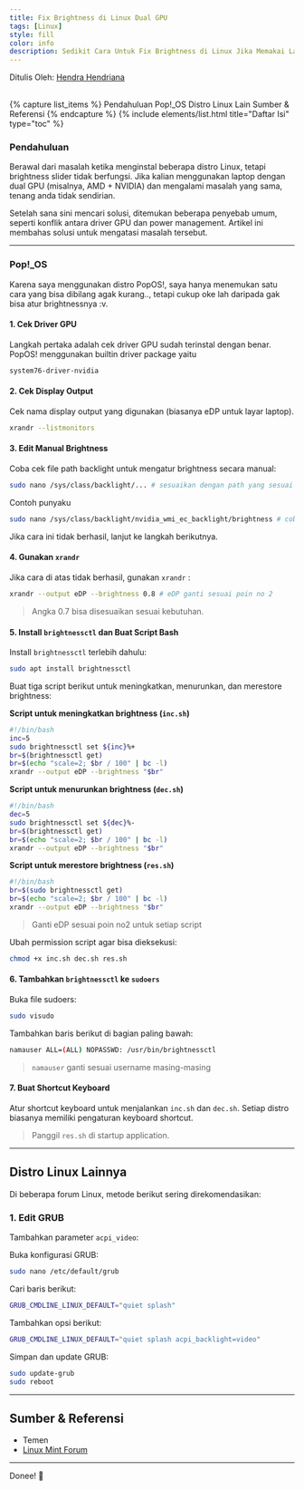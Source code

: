 ```yaml
---
title: Fix Brightness di Linux Dual GPU
tags: [Linux]
style: fill
color: info
description: Sedikit Cara Untuk Fix Brightness di Linux Jika Memakai Laptop Yang Memakai Dual GPU.
---
```


Ditulis Oleh: [Hendra Hendriana](https://hendrahend.github.io/about)

<br>
{% capture list_items %}
Pendahuluan
Pop!_OS
Distro Linux Lain
Sumber & Referensi
{% endcapture %}
{% include elements/list.html title="Daftar Isi" type="toc" %}

<br>

### Pendahuluan

Berawal dari masalah ketika menginstal beberapa distro Linux, tetapi brightness slider tidak berfungsi. Jika kalian menggunakan laptop dengan dual GPU (misalnya, AMD + NVIDIA) dan mengalami masalah yang sama, tenang anda tidak sendirian.

Setelah sana sini mencari solusi, ditemukan beberapa penyebab umum, seperti konflik antara driver GPU dan power management. Artikel ini membahas solusi untuk mengatasi masalah tersebut.

---

### Pop!_OS

Karena saya menggunakan distro PopOS!, saya hanya menemukan satu cara yang bisa dibilang agak kurang.., tetapi cukup oke lah daripada gak bisa atur brightnessnya :v.

#### 1. Cek Driver GPU
Langkah pertaka adalah cek driver GPU sudah terinstal dengan benar. PopOS! menggunakan builtin driver package yaitu

```bash
system76-driver-nvidia
```

#### 2. Cek Display Output
Cek nama display output yang digunakan (biasanya eDP untuk layar laptop).

```bash
xrandr --listmonitors
```

#### 3. Edit Manual Brightness
Coba cek file path backlight untuk mengatur brightness secara manual:
```bash
sudo nano /sys/class/backlight/... # sesuaikan dengan path yang sesuai
```
Contoh punyaku
```bash
sudo nano /sys/class/backlight/nvidia_wmi_ec_backlight/brightness # coba ganti valuenya lalu save
```

Jika cara ini tidak berhasil, lanjut ke langkah berikutnya.

#### 4. Gunakan `xrandr`
Jika cara di atas tidak berhasil, gunakan `xrandr` :
```bash
xrandr --output eDP --brightness 0.8 # eDP ganti sesuai poin no 2 
```
>Angka 0.7 bisa disesuaikan sesuai kebutuhan.

#### 5. Install `brightnessctl` dan Buat Script Bash

Install `brightnessctl` terlebih dahulu:

```bash
sudo apt install brightnessctl
```

Buat tiga script berikut untuk meningkatkan, menurunkan, dan merestore brightness:

**Script untuk meningkatkan brightness (`inc.sh`)**
```bash
#!/bin/bash
inc=5
sudo brightnessctl set ${inc}%+
br=$(brightnessctl get)
br=$(echo "scale=2; $br / 100" | bc -l)
xrandr --output eDP --brightness "$br"
```

**Script untuk menurunkan brightness (`dec.sh`)**
```bash
#!/bin/bash
dec=5
sudo brightnessctl set ${dec}%-
br=$(brightnessctl get)
br=$(echo "scale=2; $br / 100" | bc -l)
xrandr --output eDP --brightness "$br"
```

**Script untuk merestore brightness (`res.sh`)**
```bash
#!/bin/bash
br=$(sudo brightnessctl get)
br=$(echo "scale=2; $br / 100" | bc -l)
xrandr --output eDP --brightness "$br"
```

> Ganti eDP sesuai poin no2 untuk setiap script

Ubah permission script agar bisa dieksekusi:

```bash
chmod +x inc.sh dec.sh res.sh
```

#### 6. Tambahkan `brightnessctl` ke `sudoers`

Buka file sudoers:

```bash
sudo visudo
```

Tambahkan baris berikut di bagian paling bawah:

```bash
namauser ALL=(ALL) NOPASSWD: /usr/bin/brightnessctl
```
> `namauser` ganti sesuai username masing-masing

#### 7. Buat Shortcut Keyboard
Atur shortcut keyboard untuk menjalankan `inc.sh` dan `dec.sh`. Setiap distro biasanya memiliki pengaturan keyboard shortcut.

> Panggil `res.sh` di startup application.

---

## Distro Linux Lainnya

Di beberapa forum Linux, metode berikut sering direkomendasikan:

### 1. Edit GRUB
Tambahkan parameter `acpi_video`:

Buka konfigurasi GRUB:

```bash
sudo nano /etc/default/grub
```

Cari baris berikut:

```bash
GRUB_CMDLINE_LINUX_DEFAULT="quiet splash"
```

Tambahkan opsi berikut:

```bash
GRUB_CMDLINE_LINUX_DEFAULT="quiet splash acpi_backlight=video"
```

Simpan dan update GRUB:

```bash
sudo update-grub
sudo reboot
```

---

## Sumber & Referensi

- Temen
- [Linux Mint Forum](https://forums.linuxmint.com/viewtopic.php?t=320955)

---

Donee! 🚀
